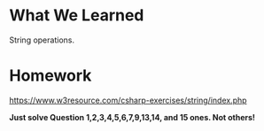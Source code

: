 # What We Learned

 String operations.

# Homework

 https://www.w3resource.com/csharp-exercises/string/index.php

 **Just solve Question 1,2,3,4,5,6,7,9,13,14, and 15 ones. Not others!**